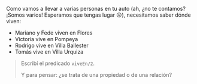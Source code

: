 Como vamos a llevar a varias personas en tu auto (ah, ¿no te contamos? ¡Somos varios! Esperamos que tengas lugar :stuck_out_tongue:), necesitamos saber dónde viven:

* Mariano y Fede viven en Flores
* Victoria vive en Pompeya
* Rodrigo vive en Villa Ballester
* Tomás vive en Villa Urquiza

> Escribí el predicado `viveEn/2`. 
>
> Y para pensar: ¿se trata de una propiedad o de una relación?